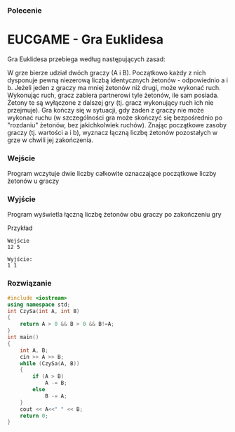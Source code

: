 ### Polecenie
# EUCGAME - Gra Euklidesa
Gra Euklidesa przebiega według następujących zasad:

W grze bierze udział dwóch graczy (A i B). Początkowo każdy z nich dysponuje pewną niezerową liczbą identycznych żetonów - odpowiednio a i b.
Jeżeli jeden z graczy ma mniej żetonów niż drugi, może wykonać ruch. Wykonując ruch, gracz zabiera partnerowi tyle żetonów, ile sam posiada. Żetony te są wyłączone z dalszej gry (tj. gracz wykonujący ruch ich nie przejmuje).
Gra kończy się w sytuacji, gdy żaden z graczy nie może wykonać ruchu (w szczególności gra może skończyć się bezpośrednio po "rozdaniu" żetonów, bez jakichkolwiek ruchów).
Znając początkowe zasoby graczy (tj. wartości a i b), wyznacz łączną liczbę żetonów pozostałych w grze w chwili jej zakończenia.

### Wejście
Program wczytuje dwie liczby całkowite oznaczające początkowe liczby żetonów u graczy

### Wyjście
Program wyświetla łączną liczbę żetonów obu graczy po zakończeniu gry

Przykład
```
Wejście
12 5

Wyjście:
1 1
```

### Rozwiązanie
```cpp
#include <iostream>
using namespace std;
int CzySa(int A, int B)
{
	return A > 0 && B > 0 && B!=A;
}
int main()
{
	int A, B;
	cin >> A >> B;
	while (CzySa(A, B))
	{
		if (A > B)
			A -= B;
		else
			B -= A;
	}
	cout << A<<" " << B;
	return 0;
}
```